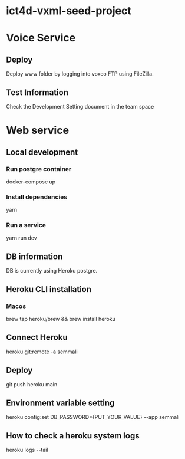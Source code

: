 # ict4d-vxml-seed-project

# Voice Service

## Deploy
Deploy www folder by logging into voxeo FTP using FileZilla.

## Test Information
Check the Development Setting document in the team space

# Web service


## Local development
### Run postgre container
docker-compose up
### Install dependencies
yarn
### Run a service
yarn run dev

## DB information
DB is currently using Heroku postgre.

## Heroku CLI installation
### Macos
brew tap heroku/brew && brew install heroku

## Connect Heroku
heroku git:remote -a semmali

## Deploy
git push heroku main

## Environment variable setting
heroku config:set DB_PASSWORD={PUT_YOUR_VALUE} --app semmali
## How to check a heroku system logs
heroku logs --tail
